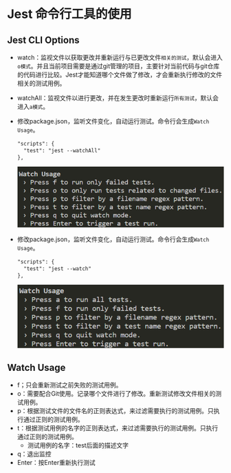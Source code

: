 # Jest 命令行工具的使用

## Jest CLI Options

- watch：监视文件以获取更改并重新运行与已更改文件```相关的测试```，默认会进入```o模式```。并且当前项目需要是通过git管理的项目，主要针对当前代码与git仓库的代码进行比较。Jest才能知道哪个文件做了修改，才会重新执行修改的文件相关的测试用例。
- watchAll：监视文件以进行更改，并在发生更改时重新运行```所有测试```，默认会进入```a模式```。

- 修改package.json，监听文件变化，自动运行测试。命令行会生成```Watch Usage```。
  
  ```script
  "scripts": {
    "test": "jest --watchAll"
  },
  ```

  ![Watch Usage](../resources/1.png)

- 修改package.json，监听文件变化，自动运行测试。命令行会生成```Watch Usage```。
  
  ```script
  "scripts": {
    "test": "jest --watch"
  },
  ```

  ![Watch Usage](../resources/2.png)

## Watch Usage

- f；只会重新测试之前失败的测试用例。
- o：需要配合Git使用。记录哪个文件进行了修改。重新测试修改文件相关的测试用例。
- p：根据测试文件的文件名的正则表达式，来过滤需要执行的测试用例。只执行通过正则的测试用例。
- t：根据测试用例的名字的正则表达式，来过滤需要执行的测试用例。只执行通过正则的测试用例。
  - 测试用例的名字：test后面的描述文字
- q：退出监控
- Enter：按Enter重新执行测试
